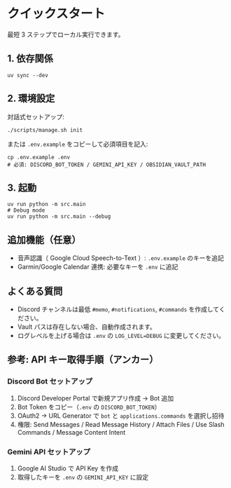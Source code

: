 # クイックスタート

最短 3 ステップでローカル実行できます。

## 1. 依存関係

```
uv sync --dev
```

## 2. 環境設定

対話式セットアップ:

```
./scripts/manage.sh init
```

または `.env.example` をコピーして必須項目を記入:

```
cp .env.example .env
# 必須: DISCORD_BOT_TOKEN / GEMINI_API_KEY / OBSIDIAN_VAULT_PATH
```

## 3. 起動

```
uv run python -m src.main
# Debug mode
uv run python -m src.main --debug
```

## 追加機能（任意）

- 音声認識（ Google Cloud Speech-to-Text ）: `.env.example` のキーを追記
- Garmin/Google Calendar 連携: 必要なキーを `.env` に追記

## よくある質問

- Discord チャンネルは最低 `#memo`, `#notifications`, `#commands` を作成してください。
- Vault パスは存在しない場合、自動作成されます。
- ログレベルを上げる場合は `.env` の `LOG_LEVEL=DEBUG` に変更してください。

## 参考: API キー取得手順（アンカー）

<a id="discord-bot-setup"></a>
### Discord Bot セットアップ

1. Discord Developer Portal で新規アプリ作成 → Bot 追加
2. Bot Token をコピー（`.env` の `DISCORD_BOT_TOKEN`）
3. OAuth2 → URL Generator で `bot` と `applications.commands` を選択し招待
4. 権限: Send Messages / Read Message History / Attach Files / Use Slash Commands / Message Content Intent

<a id="gemini-api-setup"></a>
### Gemini API セットアップ

1. Google AI Studio で API Key を作成
2. 取得したキーを `.env` の `GEMINI_API_KEY` に設定
